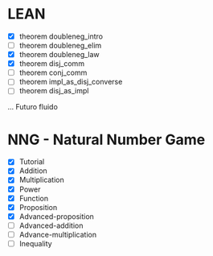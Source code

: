 # LEAN

- [x] theorem doubleneg_intro 
- [ ] theorem doubleneg_elim 
- [x] theorem doubleneg_law
- [x] theorem disj_comm
- [ ] theorem conj_comm
- [ ] theorem impl_as_disj_converse
- [ ] theorem disj_as_impl

... Futuro fluido 

# NNG - Natural Number Game

- [x] Tutorial
- [x] Addition
- [x] Multiplication 
- [x] Power
- [x] Function
- [x] Proposition
- [x] Advanced-proposition
- [ ] Advanced-addition
- [ ] Advance-multiplication
- [ ] Inequality